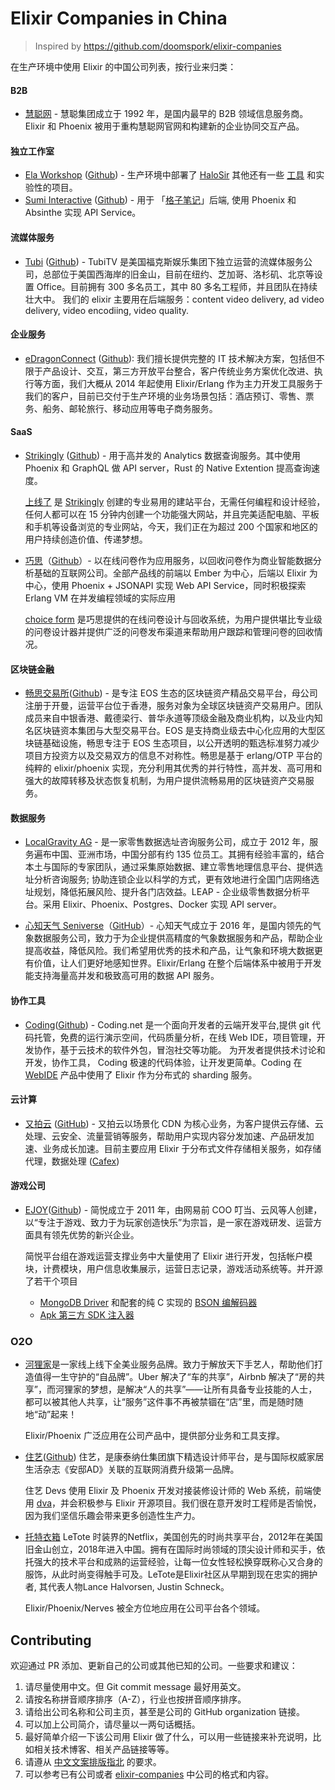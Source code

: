 # Elixir Companies in China

> Inspired by https://github.com/doomspork/elixir-companies

在生产环境中使用 Elixir 的中国公司列表，按行业来归类：

#### B2B
* [慧聪网](https://www.hc360.com) - 慧聪集团成立于 1992 年，是国内最早的 B2B 领域信息服务商。Elixir 和 Phoenix 被用于重构慧聪网官网和构建新的企业协同交互产品。

#### 独立工作室
* [Ela Workshop](http://ela.build/) ([Github](https://github.com/ElaWorkshop)) - 生产环境中部署了 [HaloSir](https://github.com/HaloWordApp/halosir) 其他还有一些 [工具](https://github.com/ElaWorkshop/ex_loglite) 和实验性的项目。
* [Sumi Interactive](http://sumi.io) ([Github](https://github.com/Sumi-Interactive)) - 用于 「[格子笔记](https://note.sumi.io)」后端, 使用 Phoenix 和 Absinthe 实现 API Service。

#### 流媒体服务
* [Tubi](https://tubitv.com/home) ([Github](https://github.com/Tubitv)) - TubiTV 是美国福克斯娱乐集团下独立运营的流媒体服务公司，总部位于美国西海岸的旧金山，目前在纽约、芝加哥、洛杉矶、北京等设置 Office。目前拥有 300 多名员工，其中 80 多名工程师，并且团队在持续壮大中。 我们的 elixir 主要用在后端服务：content video delivery, ad video delivery, video encodiing, video quality. 

#### 企业服务
* [eDragonConnect](https://www.edragontech.cn/) ([Github](https://github.com/edragonconnect)): 我们擅长提供完整的 IT 技术解决方案，包括但不限于产品设计、交互，第三方开放平台整合，客户传统业务方案优化改进、执行等方面，我们大概从 2014 年起使用 Elixir/Erlang 作为主力开发工具服务于我们的客户，目前已交付于生产环境的业务场景包括：酒店预订、零售、票务、船务、邮轮旅行、移动应用等电子商务服务。

#### SaaS
* [Strikingly](https://www.strikingly.com) ([Github](https://github.com/Strikingly)) - 用于高并发的 Analytics 数据查询服务。其中使用 Phoenix 和 GraphQL 做 API server，Rust 的 Native Extention 提高查询速度。

  [上线了](https://www.sxl.cn) 是 [Strikingly](https://www.strikingly.com/s/careers) 创建的专业易用的建站平台，无需任何编程和设计经验，任何人都可以在 15 分钟内创建一个功能强大网站，并且完美适配电脑、平板和手机等设备浏览的专业网站，今天，我们正在为超过 200 个国家和地区的用户持续创造价值、传递梦想。

* [巧思](https://cform.io)（[Github](https://github.com/choice-form)）- 以在线问卷作为应用服务，以回收问卷作为商业智能数据分析基础的互联网公司。全部产品线的前端以 Ember 为中心，后端以 Elixir 为中心，使用 Phoenix + JSONAPI 实现 Web API Service，同时积极探索 Erlang VM 在并发编程领域的实际应用

  [choice form](https://cform.io) 是巧思提供的在线问卷设计与回收系统，为用户提供堪比专业级的问卷设计器并提供广泛的问卷发布渠道来帮助用户跟踪和管理问卷的回收情况。

#### 区块链金融
* [畅思交易所](https://chaince.com)([Github](https://github.com/chaince)) - 是专注 EOS 生态的区块链资产精品交易平台，母公司注册于开曼，运营平台位于香港，服务对象为全球区块链资产交易用户。团队成员来⾃中银⾹港、戴德梁行、普华永道等顶级金融及商业机构，以及业内知名区块链资本集团与⼤型交易平台。EOS 是支持商业级去中心化应用的大型区块链基础设施，畅思专注于 EOS 生态项目，以公开透明的甄选标准努力减少项目方投资方以及交易双方的信息不对称性。畅思是基于 erlang/OTP 平台的纯粹的 elixir/phoenix 实现，充分利用其优秀的并行特性，高并发、高可用和强大的故障转移及状态恢复机制，为用户提供流畅易用的区块链资产交易服务。

#### 数据服务
* [LocalGravity AG](http://www.localgravity.com) - 是一家零售数据选址咨询服务公司，成立于 2012 年，服务遍布中国、亚洲市场，中国分部有约 135 位员工。其拥有经验丰富的，结合本土与国际的专家团队，通过采集原始数据、建立零售地理信息平台、提供选址分析咨询服务; 协助连锁企业以科学的方式，更有效地进行全国门店网络选址规划，降低拓展风险、提升各门店效益。LEAP - 企业级零售数据分析平台。采用 Elixir、Phoenix、Postgres、Docker 实现 API server。

* [心知天气 Seniverse](https://www.seniverse.com/)（[GitHub](https://github.com/seniverse)）- 心知天气成立于 2016 年，是国内领先的气象数据服务公司，致力于为企业提供高精度的气象数据服务和产品，帮助企业提高收益，降低风险。我们希望用优秀的技术和产品，让气象和环境大数据更有价值，让人们更好地感知世界。Elixir/Erlang 在整个后端体系中被用于开发能支持海量高并发和极致高可用的数据 API 服务。

#### 协作工具
* [Coding](https://coding.net)([Github](https://github.com/coding)) - Coding.net 是一个面向开发者的云端开发平台,提供 git 代码托管，免费的运行演示空间，代码质量分析，在线 Web IDE，项目管理，开发协作，基于云技术的软件外包，冒泡社交等功能。 为开发者提供技术讨论和开发，协作工具， Coding 极速的代码体验，让开发更简单。Coding 在 [WebIDE](https://ide.coding.net) 产品中使用了 Elixir 作为分布式的 sharding 服务。

#### 云计算
* [又拍云](https://www.upyun.com) ([GitHub](https://github.com/upyun)) - 又拍云以场景化 CDN 为核心业务，为客户提供云存储、云处理、云安全、流量营销等服务，帮助用户实现内容分发加速、产品研发加速、业务成长加速。目前主要应用 Elixir 于分布式文件存储相关服务，如存储代理，数据处理 ([Cafex](https://github.com/upyun/cafex))

#### 游戏公司
* [EJOY](https://ejoy.com)([Github](https://github.com/ejoy)) - 简悦成立于 2011 年，由网易前 COO 叮当、云风等人创建，以“专注于游戏、致力于为玩家创造快乐”为宗旨，是一家在游戏研发、运营方面具有领先优势的新兴企业。

  简悦平台组在游戏运营支撑业务中大量使用了 Elixir 进行开发，包括帐户模块，计费模块，用户信息收集展示，运营日志记录，游戏活动系统等。并开源了若干个项目
  * [MongoDB Driver](https://github.com/ejoy/elixir-mongo) 和配套的纯 C 实现的 [BSON 编解码器](https://github.com/sean-lin/elixir-cbson)
  * [Apk 第三方 SDK 注入器](https://github.com/sean-lin/ApkInjector)

### O2O

* [河狸家](https://m.helijia.com)是一家线上线下全美业服务品牌。致力于解放天下手艺人，帮助他们打造值得一生守护的“自品牌”。Uber 解决了“车的共享”，Airbnb 解决了“房的共享”，而河狸家的梦想，是解决“人的共享”——让所有具备专业技能的人士，都可以被其他人共享，让“服务”这件事不再被禁锢在“店”里，而是随时随地“动”起来！

  Elixir/Phoenix 广泛应用在公司产品中，提供部分业务和工具支撑。

* [住艺](http://www.zhuyihome.com/)([Github](https://github.com/ZhuyiHome)) 住艺，是康泰纳仕集团旗下精选设计师平台，是与国际权威家居生活杂志《安邸AD》关联的互联网消费升级第一品牌。

  住艺 Devs 使用 Elixir 及 Phoenix 开发对接装修设计师的 Web 系统，前端使用 [dva](https://github.com/dvajs/dva)，并会积极参与 Elixir 开源项目。我们很在意开发时工程师是否愉悦，因为我们坚信乐趣会带来更多创造性生产力。

* [托特衣箱](https://www.letote.cn/) LeTote 时装界的Netflix，美国创先的时尚共享平台，2012年在美国旧金山创立，2018年进入中国。拥有在国际时尚领域的顶尖设计师和买手，依托强大的技术平台和成熟的运营经验，让每一位女性轻松换穿既称心又合身的服饰，从此时尚变得触手可及。LeTote是Elixir社区从早期到现在忠实的拥护者, 其代表人物Lance Halvorsen, Justin Schneck。

  Elixir/Phoenix/Nerves 被全方位地应用在公司平台各个领域。

## Contributing

欢迎通过 PR 添加、更新自己的公司或其他已知的公司。一些要求和建议：

1. 请尽量使用中文。但 Git commit message 最好用英文。
2. 请按名称拼音顺序排序（A-Z），行业也按拼音顺序排序。
3. 请给出公司名称和公司主页，甚至是公司的 GitHub organization 链接。
4. 可以加上公司简介，请尽量以一两句话概括。
5. 最好简单介绍一下该公司用 Elixir 做了什么，可以用一些链接来补充说明，比如相关技术博客、相关产品链接等等。
6. 请遵从 [中文文案排版指北](https://github.com/sparanoid/chinese-copywriting-guidelines) 的要求。
7. 可以参考已有公司或者 [elixir-companies](https://github.com/doomspork/elixir-companies) 中公司的格式和内容。
